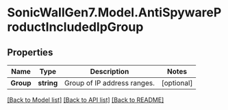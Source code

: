# SonicWallGen7.Model.AntiSpywareProductIncludedIpGroup

## Properties

Name | Type | Description | Notes
------------ | ------------- | ------------- | -------------
**Group** | **string** | Group of IP address ranges. | [optional] 

[[Back to Model list]](../README.md#documentation-for-models) [[Back to API list]](../README.md#documentation-for-api-endpoints) [[Back to README]](../README.md)

